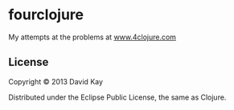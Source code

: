 # fourclojure

My attempts at the problems at www.4clojure.com

## License

Copyright © 2013 David Kay

Distributed under the Eclipse Public License, the same as Clojure.
